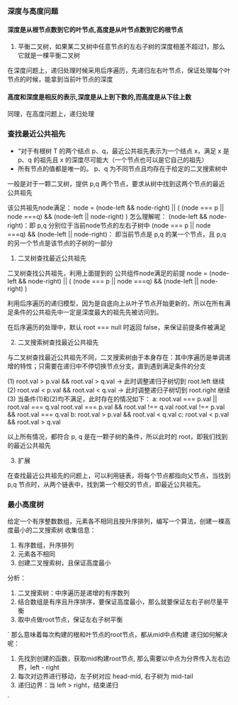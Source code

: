 ### 深度与高度问题
#### 深度是从根节点数到它的叶节点,高度是从叶节点数到它的根节点


1. 平衡二叉树，如果某二叉树中任意节点的左右子树的深度相差不超过1，那么它就是一棵平衡二叉树

在深度问题上，递归处理时候采用后序遍历，先递归左右叶节点，保证处理每个叶节点的时候，能拿到当前叶节点的深度


#### 高度和深度是相反的表示,深度是从上到下数的,而高度是从下往上数
同理，在高度问题上，递归处理


### 查找最近公共祖先

* “对于有根树 T 的两个结点 p、q，最近公共祖先表示为一个结点 x，满足 x 是 p、q 的祖先且 x 的深度尽可能大（一个节点也可以是它自己的祖先）
* 所有节点的值都是唯一的。  p、q 为不同节点且均存在于给定的二叉搜索树中

一般是对于一颗二叉树，提供 p,q 两个节点，要求从树中找到这两个节点的最近公共祖先

该公共祖先node满足： node = (node-left && node-right) || ( (node === p || node ===q) && (node-left || node-right) )
怎么理解呢：
(node-left && node-right)：即 p,q 分别位于当前node节点的左右子树中
(node === p || node ===q) && (node-left || node-right)： 即当前节点是 p,q 的某一个节点，且 p,q 的另一个节点是该节点的子树的一部分

1. 二叉树查找最近公共祖先

二叉树查找公共祖先，利用上面提到的 公共组件node满足的前提 node = (node-left && node-right) || ( (node === p || node ===q) && (node-left || node-right) )

利用后序遍历的递归模型，因为是自底向上从叶子节点开始更新的，所以在所有满足条件的公共祖先中一定是深度最大的祖先先被访问到。

在后序遍历的处理中，默认 root === null 时返回 false，来保证前提条件被满足


2. 二叉搜索树查找最近公共祖先

与二叉树查找最近公共祖先不同，二叉搜索树由于本身存在：其中序遍历是单调递增的特性；只需要在递归中不停切换节点分支，直到遇到满足条件的分支

(1) root.val > p.val && root.val > q.val  -> 此时调整递归子树切到 root.left 继续
(2) root.val < p.val && root.val < q.val  -> 此时调整递归子树切到 root.right 继续
(3) 当条件(1)和(2)均不满足，此时存在的情况如下：
a: root.val === p.val || root.val === q.val
   root.val === p.val && root.val !== q.val 
   root.val !== p.val && root.val === q.val
b: root.val > p.val && root.val < q.val
c: root.val < p.val && root.val > q.val

以上所有情况，都符合 p, q 是在一颗子树的条件，所以此时的 root，即我们找到的最近公共祖先

3. 扩展

在查找最近公共祖先的问题上，可以利用链表，将每个节点都指向父节点，当找到 p,q 节点时，从两个链表中，找到第一个相交的节点，即最近公共祖先。


### 最小高度树
给定一个有序整数数组，元素各不相同且按升序排列，编写一个算法，创建一棵高度最小的二叉搜索树
收集信息：
1. 有序数组，升序排列
2. 元素各不相同
3. 创建二叉搜索树，且保证高度最小

分析：
1. 二叉搜索树：中序遍历是递增的有序数列
2. 结合数组是有序且升序排序，要保证高度最小，那么就要保证左右子树尽量平衡
3. 取中点做root节点，保证左右子树平衡

`
那么意味着每次构建的根和叶节点的root节点，都从mid中点构建
递归如何解决呢：
1. 先找到创建的函数，获取mid构建root节点, 那么需要以中点为分界传入左右边界，left - right
2. 每次对边界进行移动，左子树对应 head-mid, 右子树为 mid-tail
3. 递归边界：当 left > right，结束递归

`